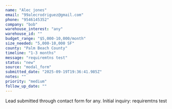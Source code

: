 ```yaml
---
name: "Alec jones"
email: "99alecrodriguez@gmail.com"
phone: "9546145352"
company: "bob"
warehouse_interest: "any"
warehouse_id: ""
budget_range: "$5,000-10,000/month"
size_needed: "5,000-10,000 SF"
county: "Palm Beach County"
timeline: "1-3 months"
message: "requiremtns test"
status: "new"
source: "modal_form"
submitted_date: "2025-09-19T19:36:41.985Z"
notes: ""
priority: "medium"
follow_up_date: ""
---
```


Lead submitted through contact form for any.
Initial inquiry: requiremtns test
